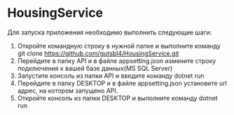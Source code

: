 # HousingService
Для запуска приложения необходимо выполнить следующие шаги:
1. Откройте командную строку в нужной папке и выполните команду git clone https://github.com/gutsbI4/HousingService.git
2. Перейдите в папку API и в файле appsetting.json измените строку подключения к вашей базе данных(MS SQL Server)
3. Запустите консоль из папки API и введите команду dotnet run
4. Перейдите в папку DESKTOP и в файле appsetting.json установите url адрес, на котором запущено API.
5. Откройте консоль из папки DESKTOP и выполните команду dotnet run
